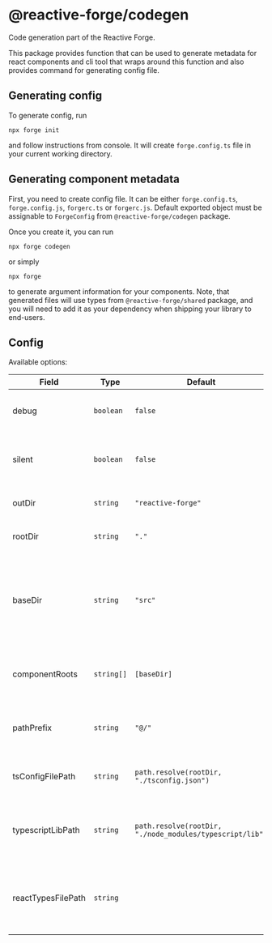 # @reactive-forge/codegen

Code generation part of the Reactive Forge.

This package provides function that can be used to generate metadata for react components
and cli tool that wraps around this function and also provides command for generating config file.

## Generating config

To generate config, run
```shell
npx forge init
```

and follow instructions from console.
It will create `forge.config.ts` file in your current working directory.

## Generating component metadata

First, you need to create config file.
It can be either `forge.config.ts`, `forge.config.js`, `forgerc.ts` or `forgerc.js`.
Default exported object must be assignable to `ForgeConfig` from `@reactive-forge/codegen` package.

Once you create it, you can run

```shell
npx forge codegen
```

or simply
```shell
npx forge
```

to generate argument information for your components.
Note, that generated files will use types from `@reactive-forge/shared` package,
and you will need to add it as your dependency when shipping your library to end-users.

## Config

Available options:

| Field              | Type       | Default                                                  | Description                                                                                             |
|--------------------|------------|----------------------------------------------------------|---------------------------------------------------------------------------------------------------------|
| debug              | `boolean`  | `false`                                                  | enables debug output to the console                                                                     |
| silent             | `boolean`  | `false`                                                  | disables console output except for errors                                                               |
| outDir             | `string`   | `"reactive-forge"`                                       | directory to put output files in                                                                        |
| rootDir            | `string`   | `"."`                                                    | path to the root of the project                                                                         |
| baseDir            | `string`   | `"src"`                                                  | path to the roof of the components<br/>file paths in the generated output will be relative to this path |
| componentRoots     | `string[]` | `[baseDir]`                                              | root directories to start the search for components                                                     |
| pathPrefix         | `string`   | `"@/"`                                                   | prefix of the file paths in the generated output                                                        |
| tsConfigFilePath   | `string`   | `path.resolve(rootDir, "./tsconfig.json")`               | location of tsconfig.json of the project                                                                |
| typescriptLibPath  | `string`   | `path.resolve(rootDir, "./node_modules/typescript/lib")` | path to the typescript lib folder<br/>important when using workspaces                                   |
| reactTypesFilePath | `string`   |                                                          | path to the `index.d.ts` of type for react<br/>important when using workspaces                          |
